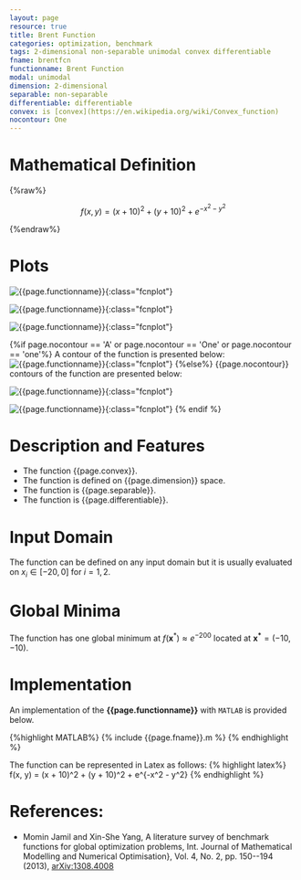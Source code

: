 ```yaml
---
layout: page
resource: true
title: Brent Function
categories: optimization, benchmark
tags: 2-dimensional non-separable unimodal convex differentiable
fname: brentfcn
functionname: Brent Function
modal: unimodal
dimension: 2-dimensional
separable: non-separable
differentiable: differentiable
convex: is [convex](https://en.wikipedia.org/wiki/Convex_function)
nocontour: One
---
```


# Mathematical Definition

{%raw%}

$$f(x, y) = (x + 10)^2 + (y + 10)^2 + e^{-x^2 - y^2}$$

{%endraw%}

# Plots
![{{page.functionname}}]({{site.baseurl}}/benchmarkfcns/plots/{{page.fname}}.png){:class="fcnplot"}

![{{page.functionname}}]({{site.baseurl}}/benchmarkfcns/plots/{{page.fname}}_2.png){:class="fcnplot"}

![{{page.functionname}}]({{site.baseurl}}/benchmarkfcns/plots/{{page.fname}}_3.png){:class="fcnplot"}


{%if page.nocontour == 'A' or page.nocontour == 'One' or page.nocontour == 'one'%}
A contour of the function is presented below:
![{{page.functionname}}]({{site.baseurl}}/benchmarkfcns/plots/{{page.fname}}_contour.png){:class="fcnplot"}
{%else%}
{{page.nocontour}} contours of the function are presented below:

![{{page.functionname}}]({{site.baseurl}}/benchmarkfcns/plots/{{page.fname}}_contour.png){:class="fcnplot"}

![{{page.functionname}}]({{site.baseurl}}/benchmarkfcns/plots/{{page.fname}}_contour_2.png){:class="fcnplot"}
{% endif %}

# Description and Features
* The function {{page.convex}}.
* The function is defined on {{page.dimension}} space.
* The function is {{page.separable}}.
* The function is {{page.differentiable}}.

# Input Domain
The function can be defined on any input domain but it is usually evaluated on $x_i \in [-20, 0]$ for $i=1, 2$.

# Global Minima
The function has one global minimum at $f(\textbf{x}^{\ast})\approx e^{-200}$ located at $\mathbf{x^\ast}=(-10, -10)$.

# Implementation
An implementation of the **{{page.functionname}}** with `MATLAB` is provided below. 

{%highlight MATLAB%}
{% include {{page.fname}}.m %}
{% endhighlight %}

The function can be represented in Latex as follows:
{% highlight latex%}
f(x, y) = (x + 10)^2 + (y + 10)^2 + e^{-x^2 - y^2}
{% endhighlight %}


# References:
* Momin Jamil and Xin-She Yang, A literature survey of benchmark functions for global optimization problems, Int. Journal of Mathematical Modelling 
and Numerical Optimisation}, Vol. 4, No. 2, pp. 150--194 (2013), [arXiv:1308.4008](arXiv:1308.4008)
